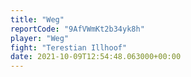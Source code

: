 ```yaml
---
title: "Weg"
reportCode: "9AfVWmKt2b34yk8h"
player: "Weg"
fight: "Terestian Illhoof"
date: 2021-10-09T12:54:48.063000+00:00
---
```

